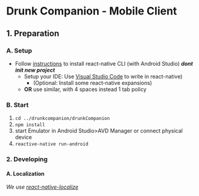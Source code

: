 # Drunk Companion - Mobile Client

## 1. Preparation

### A. Setup

- Follow [instructions](https://facebook.github.io/react-native/docs/getting-started.html) to install react-native CLI (with Android Studio) **_dont init new project_**
  - Setup your IDE: Use [Visual Studio Code](https://code.visualstudio.com/) to write in react-native)
    - (Optional: Install some react-native expansions)
  - **OR** use similar, with 4 spaces instead 1 tab policy

### B. Start

1. `cd ../drunkcompanion/drunkCompanion`
1. `npm install`
1. start Emulator in Android Studio>AVD Manager or connect physical device
1. `reactive-native run-android`

### 2. Developing

#### A. Localization

_We use [react-native-localize](https://github.com/react-native-community/react-native-localize)_
